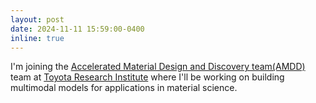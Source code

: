 ```yaml
---
layout: post
date: 2024-11-11 15:59:00-0400
inline: true
---
```


I'm joining the <a href="https://www.tri.global/materials-discovery">Accelerated Material Design and Discovery team(AMDD)</a> team at <a href="https://www.tri.global">Toyota Research Institute</a> where I'll be working on building multimodal models for applications in material science.
